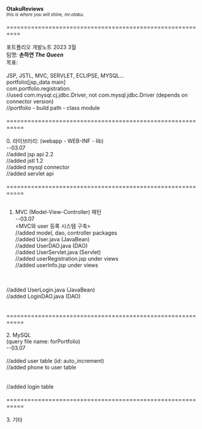 **OtakuReviews**<br>*<sub>this is where you will shine, mr.otaku.</sub>*<br>
<br>
==========================================================<br>
<br>
포트폴리오 개발노트 2023 3월<br>
팀명: **손하연 _The Queen_**<br>
목표: <br>
<br>
JSP, JSTL, MVC, SERVLET, ECLIPSE, MYSQL...<br>
portfolio[jsp_data main]<br>
com.portfolio.registration.<br>
//used com.mysql.cj.jdbc.Driver, not com.mysql.jdbc.Driver (depends on connector version)<br>
//portfolio - build path - class module<br>
<br>
===========================================================<br>
<br>
0. 라이브러리: (webapp - WEB-INF - lib)<br>
--03.07<br>
//added jsp api 2.2<br>
//added jstl 1.2<br>
//added mysql connector<br>
//added servlet api<br>
<br>
===========================================================<br>
<br>
1. MVC (Model-View-Controller) 패턴<br>
--03.07<br>
<MVC와 user 등록 시스템 구축><br>
//added model, dao, controller packages<br>
//added User.java (JavaBean)<br>
//added UserDAO.java (DAO)<br>
//added UserServlet.java (Servlet)<br>
//added userRegistration.jsp under views<br>
//added userInfo.jsp under views<br>
<br>
<MVC와 user 로그인&검증 시스템 구축><br>
//added UserLogin.java (JavaBean)<br>
//added LoginDAO.java (DAO)<br>
<br>
<br>
===========================================================<br>
<br>
2. MySQL<br>
(query file name: forPortfolio)<br>
--03.07<br>
<user 등록 sql><br>
//added user table (id: auto_increment)<br>
//added phone to user table<br>
<br>
<user 로그인 sql><br>
//added login table<br>
<br>
===========================================================<br>
<br>
3. 기타<br>
<br>
